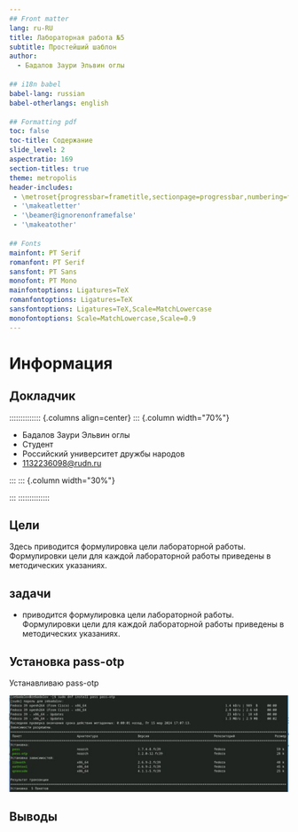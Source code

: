```yaml
---
## Front matter
lang: ru-RU
title: Лабораторная работа №5
subtitle: Простейший шаблон
author:
  - Бадалов Заури Эльвин оглы

## i18n babel
babel-lang: russian
babel-otherlangs: english

## Formatting pdf
toc: false
toc-title: Содержание
slide_level: 2
aspectratio: 169
section-titles: true
theme: metropolis
header-includes:
 - \metroset{progressbar=frametitle,sectionpage=progressbar,numbering=fraction}
 - '\makeatletter'
 - '\beamer@ignorenonframefalse'
 - '\makeatother'

## Fonts
mainfont: PT Serif
romanfont: PT Serif
sansfont: PT Sans
monofont: PT Mono
mainfontoptions: Ligatures=TeX
romanfontoptions: Ligatures=TeX
sansfontoptions: Ligatures=TeX,Scale=MatchLowercase
monofontoptions: Scale=MatchLowercase,Scale=0.9
---
```


# Информация

## Докладчик

:::::::::::::: {.columns align=center}
::: {.column width="70%"}

  * Бадалов Заури Эльвин оглы
  * Студент
  * Российский университет дружбы народов
  * [1132236098@rudn.ru](mailto:1132236098@rudn.ru)
  
:::
::: {.column width="30%"}

:::
::::::::::::::



## Цели

Здесь приводится формулировка цели лабораторной работы. Формулировки
цели для каждой лабораторной работы приведены в методических
указаниях.



## задачи

- приводится формулировка цели лабораторной работы. Формулировки
цели для каждой лабораторной работы приведены в методических
указаниях.


## Установка pass-otp

Устанавливаю pass-otp

![Установка pass-otp](image/51.jpg)

## Выводы

